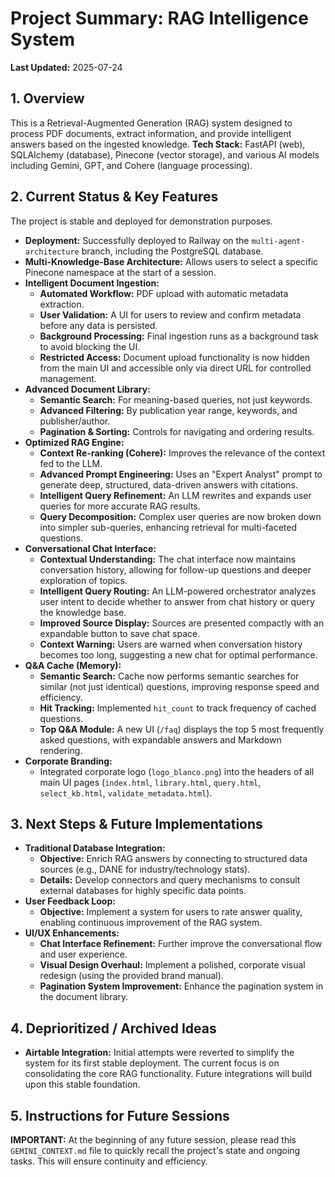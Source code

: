 # Project Summary: RAG Intelligence System

**Last Updated:** 2025-07-24

## 1. Overview
This is a Retrieval-Augmented Generation (RAG) system designed to process PDF documents, extract information, and provide intelligent answers based on the ingested knowledge.
**Tech Stack:** FastAPI (web), SQLAlchemy (database), Pinecone (vector storage), and various AI models including Gemini, GPT, and Cohere (language processing).

## 2. Current Status & Key Features

The project is stable and deployed for demonstration purposes.

-   **Deployment:** Successfully deployed to Railway on the `multi-agent-architecture` branch, including the PostgreSQL database.
-   **Multi-Knowledge-Base Architecture:** Allows users to select a specific Pinecone namespace at the start of a session.
-   **Intelligent Document Ingestion:**
    -   **Automated Workflow:** PDF upload with automatic metadata extraction.
    -   **User Validation:** A UI for users to review and confirm metadata before any data is persisted.
    -   **Background Processing:** Final ingestion runs as a background task to avoid blocking the UI.
    -   **Restricted Access:** Document upload functionality is now hidden from the main UI and accessible only via direct URL for controlled management.
-   **Advanced Document Library:**
    -   **Semantic Search:** For meaning-based queries, not just keywords.
    -   **Advanced Filtering:** By publication year range, keywords, and publisher/author.
    -   **Pagination & Sorting:** Controls for navigating and ordering results.
-   **Optimized RAG Engine:**
    -   **Context Re-ranking (Cohere):** Improves the relevance of the context fed to the LLM.
    -   **Advanced Prompt Engineering:** Uses an "Expert Analyst" prompt to generate deep, structured, data-driven answers with citations.
    -   **Intelligent Query Refinement:** An LLM rewrites and expands user queries for more accurate RAG results.
    -   **Query Decomposition:** Complex user queries are now broken down into simpler sub-queries, enhancing retrieval for multi-faceted questions.
-   **Conversational Chat Interface:**
    -   **Contextual Understanding:** The chat interface now maintains conversation history, allowing for follow-up questions and deeper exploration of topics.
    -   **Intelligent Query Routing:** An LLM-powered orchestrator analyzes user intent to decide whether to answer from chat history or query the knowledge base.
    -   **Improved Source Display:** Sources are presented compactly with an expandable button to save chat space.
    -   **Context Warning:** Users are warned when conversation history becomes too long, suggesting a new chat for optimal performance.
-   **Q&A Cache (Memory):**
    -   **Semantic Search:** Cache now performs semantic searches for similar (not just identical) questions, improving response speed and efficiency.
    -   **Hit Tracking:** Implemented `hit_count` to track frequency of cached questions.
    -   **Top Q&A Module:** A new UI (`/faq`) displays the top 5 most frequently asked questions, with expandable answers and Markdown rendering.
-   **Corporate Branding:**
    -   Integrated corporate logo (`logo_blanco.png`) into the headers of all main UI pages (`index.html`, `library.html`, `query.html`, `select_kb.html`, `validate_metadata.html`).

## 3. Next Steps & Future Implementations

-   **Traditional Database Integration:**
    -   **Objective:** Enrich RAG answers by connecting to structured data sources (e.g., DANE for industry/technology stats).
    -   **Details:** Develop connectors and query mechanisms to consult external databases for highly specific data points.
-   **User Feedback Loop:**
    -   **Objective:** Implement a system for users to rate answer quality, enabling continuous improvement of the RAG system.
-   **UI/UX Enhancements:**
    -   **Chat Interface Refinement:** Further improve the conversational flow and user experience.
    -   **Visual Design Overhaul:** Implement a polished, corporate visual redesign (using the provided brand manual).
    -   **Pagination System Improvement:** Enhance the pagination system in the document library.

## 4. Deprioritized / Archived Ideas
-   **Airtable Integration:** Initial attempts were reverted to simplify the system for its first stable deployment. The current focus is on consolidating the core RAG functionality. Future integrations will build upon this stable foundation.

## 5. Instructions for Future Sessions
**IMPORTANT:** At the beginning of any future session, please read this `GEMINI_CONTEXT.md` file to quickly recall the project's state and ongoing tasks. This will ensure continuity and efficiency.